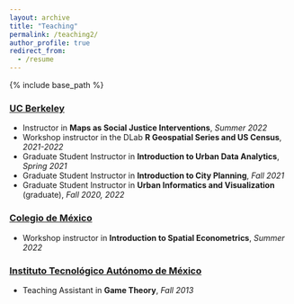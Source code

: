 ```yaml
---
layout: archive
title: "Teaching"
permalink: /teaching2/
author_profile: true
redirect_from:
  - /resume
---
```


{% include base_path %}
  
### <ins>UC Berkeley<ins>
* Instructor in **Maps as Social Justice Interventions**, *Summer 2022*
* Workshop instructor in the DLab **R Geospatial Series and US Census**, *2021-2022*
* Graduate Student Instructor in **Introduction to Urban Data Analytics**, *Spring 2021*
* Graduate Student Instructor in **Introduction to City Planning**, *Fall 2021*
* Graduate Student Instructor in **Urban Informatics and Visualization** (graduate), *Fall 2020, 2022*
  
  
### <ins>Colegio de México<ins>
* Workshop instructor in **Introduction to Spatial Econometrics**, *Summer 2022*

  
### <ins>Instituto Tecnológico Autónomo de México<ins>
* Teaching Assistant in **Game Theory**, *Fall 2013*
